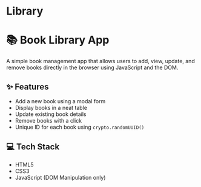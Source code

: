 # Library

# 📚 Book Library App

A simple book management app that allows users to add, view, update, and remove books directly in the browser using JavaScript and the DOM.

## ✨ Features

- Add a new book using a modal form
- Display books in a neat table
- Update existing book details
- Remove books with a click
- Unique ID for each book using `crypto.randomUUID()`

## 💻 Tech Stack

- HTML5
- CSS3
- JavaScript (DOM Manipulation only)

